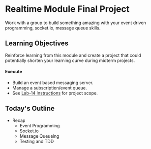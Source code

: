# Realtime Module Final Project

Work with a group to build something amazing with your event driven programming, socket.io, message queue skills.

## Learning Objectives

Reinforce learning from this module and create a project that could potentially shorten your learning curve during midterm projects. 

#### Execute

- Build an event based messaging server.
- Manage a subscription/event queue.
- See [Lab-14 Instructions](https://codefellows.github.io/code-401-javascript-guide/curriculum/class-14/lab/) for project scope.

## Today's Outline

- Recap
  - Event Programming
  - Socket.io
  - Message Queueing
  - Testing and TDD

<!-- To Be Completed By Instructor -->


